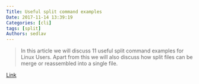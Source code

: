 ```yaml
---
Title: Useful split command examples
Date: 2017-11-14 13:39:19
Categories: [cli]
tags: [split]
Authors: sedlav
---
```



> In this article we will discuss 11 useful split command examples for Linux Users. Apart from this we will also discuss how split files can be merge or reassembled into a single file. 

[Link](https://www.linuxtechi.com/split-command-examples-for-linux-unix/)
